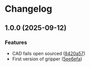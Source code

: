 # Changelog

## 1.0.0 (2025-09-12)


### Features

* CAD fails open sourced ([8420a57](https://github.com/TUM-LSY/aloha4franka/commit/8420a57ddde154e772aeaaef7f310a1dd9148e6b))
* First version of gripper ([5ee6efa](https://github.com/TUM-LSY/aloha4franka/commit/5ee6efadea968731c3c9db9cafe8cae18d31083f))
